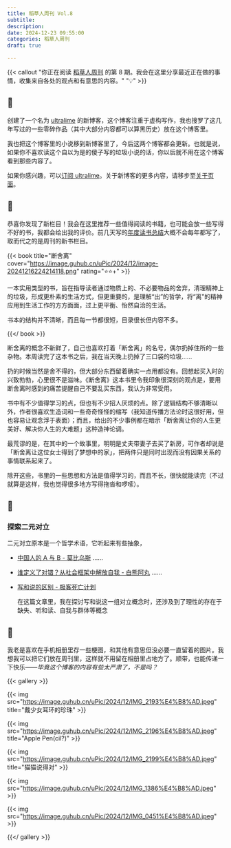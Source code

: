 ```yaml
---
title: 稻草人周刊 Vol.8
subtitle: 
description: 
date: 2024-12-23 09:55:00
categories: 稻草人周刊
draft: true

---
```


{{< callout "你正在阅读 [稻草人周刊](/categories/稻草人周刊/) 的第 8 期。我会在这里分享最近正在做的事情，收集来自各处的观点和有意思的内容。" "💡" >}}

## 🏃

创建了一个名为 [ultralime](https://www.ultrali.me) 的新博客，这个博客注重于虚构写作，我也搜罗了这几年写过的一些零碎作品（其中大部分内容都可以算黑历史）放在这个博客里。

我也把这个博客里的小说移到新博客里了，今后这两个博客都会更新。也就是说，如果你不喜欢读这个自以为是的傻子写的垃圾小说的话，你以后就不用在这个博客看到那些内容了。

如果你感兴趣，可以[订阅 ultralime](https://www.ultrali.me/posts/index.xml)。关于新博客的更多内容，请移步至[关于页面](https://www.ultrali.me/about)。

## 📖

恭喜你发现了新栏目！我会在这里推荐一些值得阅读的书籍，也可能会放一些写得不好的书，我都会给出我的评价。前几天写的[年度读书总结](/posts/in-libris-libertas/)大概不会每年都写了，取而代之的是周刊的新书栏目。

{{< book title="断舍离" cover="https://image.guhub.cn/uPic/2024/12/image-20241216224214118.png" rating="⭐️⭐️+" >}}

一本实用类型的书，旨在指导读者通过物质上的、不必要物品的舍弃，清理精神上的垃圾，形成更朴素的生活方式，但更重要的，是理解“出”的哲学，将“离”的精神应用到生活工作的方方面面，过上更平衡、怡然自洽的生活。

书本的结构并不清晰，而且每一节都很短，目录很长但内容不多。

{{</ book >}}

断舍离的概念不新鲜了，自己也喜欢打着「断舍离」的名号，偶尔扔掉住所的一些杂物。本周读完了这本书之后，我在当天晚上扔掉了三口袋的垃圾……

扔的时候当然是舍不得的，但大部分东西留着确实一点用都没有。回想起买入时的兴致勃勃，心里很不是滋味。《断舍离》这本书里令我印象很深刻的观点是，要用断舍离时感到的痛苦提醒自己不要乱买东西，我认为非常受用。

书中有不少值得学习的点，但也有不少招人厌烦的点。除了逻辑结构不够清晰以外，作者很喜欢生造词和一些奇奇怪怪的缩写（我知道传播方法论时这很好用，但也容易让观念浮于表面）；而且，给出的不少事例都在暗示「断舍离让你的人生更美好、解决你人生的大难题」这种造神论调。

最荒谬的是，在其中的一个故事里，明明是丈夫带妻子去买了新房，可作者却说是「断舍离让这位女士得到了梦想中的家」，把两件只是同时出现而没有因果关系的事情联系起来了。

除开这些，书里的一些思想和方法是值得学习的，而且不长，很快就能读完（不过就算是这样，我也觉得很多地方写得拖沓和啰嗦）。

## 🤔



### 探索二元对立

二元对立原本是一个哲学术语，它听起来有些抽象，

- [中国人的 A 与 B - 莫比乌斯](https://onojyun.com/2024/07/13/中国人的a与b/)
  ……

- [谁定义了对错？从社会框架中解放自我 - 白熊阿丸](https://blog.bxaw.name/archives/Who-Defines-Right-and-Wrong-Liberating-Yourself-from-Social-Frameworks.html)
  ……

- [写和说的区别 - 极客死亡计划](https://www.geedea.pro/posts/写和说的区别/)

  在这篇文章里，我在探讨写和说这一组对立概念时，还涉及到了理性的存在于缺失、听和读、自我与群体等概念

## 🌠

我老是喜欢在手机相册里存一些梗图，和其他有意思但没必要一直留着的图片。我想我可以把它们放在周刊里，这样就不用留在相册里占地方了。顺带，也能传递一下快乐——*毕竟这个博客的内容有些太严肃了，不是吗？*

{{< gallery >}}

{{< img src="https://image.guhub.cn/uPic/2024/12/IMG_2193%E4%B8%AD.jpeg" title="戴少女耳环的珍珠" >}}

{{< img src="https://image.guhub.cn/uPic/2024/12/IMG_2196%E4%B8%AD.jpeg" title="Apple Pen(cil?)" >}}

{{< img src="https://image.guhub.cn/uPic/2024/12/IMG_2199%E4%B8%AD.jpeg" title="猫猫说得对" >}}

{{< img src="https://image.guhub.cn/uPic/2024/12/IMG_1386%E4%B8%AD.jpeg" >}}

{{< img src="https://image.guhub.cn/uPic/2024/12/IMG_0451%E4%B8%AD.jpeg" >}}

{{</ gallery >}}